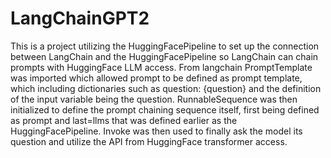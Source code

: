 # LangChainGPT2
 This is a project utilizing the HuggingFacePipeline to set up the connection between LangChain and the HuggingFacePipeline so LangChain can chain prompts with HuggingFace LLM access. From langchain PromptTemplate was imported which allowed prompt to be defined as prompt template, which including dictionaries such as question: {question} and the definition of the input variable being the question. RunnableSequence was then initialized to define the prompt chaining sequence itself, first being defined as prompt and last=llms that was defined earlier as the HuggingFacePipeline. Invoke was then used to finally ask the model its question and utilize the API from HuggingFace transformer access.
